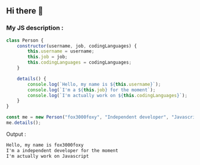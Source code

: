 ## Hi there 👋

<!--
**fox3000foxy/fox3000foxy** is a ✨ _special_ ✨ repository because its `README.md` (this file) appears on your GitHub profile.

Here are some ideas to get you started:

- 🔭 I’m currently working on ...
- 🌱 I’m currently learning ...
- 👯 I’m looking to collaborate on ...
- 🤔 I’m looking for help with ...
- 💬 Ask me about ...
- 📫 How to reach me: ...
- 😄 Pronouns: ...
- ⚡ Fun fact: ...
-->

### My JS description :
```js
class Person {
    constructor(username, job, codingLanguages) {
        this.username = username;
        this.job = job;
        this.codingLanguages = codingLanguages;
    }

    details() {
        console.log(`Hello, my name is ${this.username}`);
        console.log(`I'm a ${this.job} for the moment`);
        console.log(`I'm actually work on ${this.codingLanguages}`);
    }
}

const me = new Person("fox3000foxy", "Independent developer", "Javascript");
me.details();
```

Output :
```txt
Hello, my name is fox3000foxy
I'm a independent developer for the moment
I'm actually work on Javascript
```

